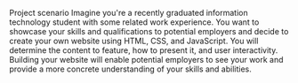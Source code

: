 Project scenario
Imagine you're a recently graduated information technology student with some related work experience. 
You want to showcase your skills and qualifications to potential employers and decide to create your own website using HTML, CSS, and JavaScript. 
You will determine the content to feature, how to present it, and user interactivity. Building your website will enable potential employers 
to see your work and provide a more concrete understanding of your skills and abilities.

